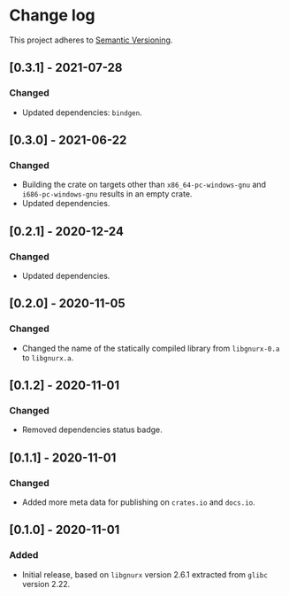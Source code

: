 # Change log

This project adheres to [Semantic Versioning](https://semver.org/spec/v2.0.0.html).

## [0.3.1] - 2021-07-28

### Changed

- Updated dependencies: `bindgen`.

## [0.3.0] - 2021-06-22

### Changed

- Building the crate on targets other than `x86_64-pc-windows-gnu`
  and `i686-pc-windows-gnu` results in an empty crate.
- Updated dependencies.

## [0.2.1] - 2020-12-24

### Changed

- Updated dependencies.

## [0.2.0] - 2020-11-05

### Changed

- Changed the name of the statically compiled library from `libgnurx-0.a` to `libgnurx.a`.

## [0.1.2] - 2020-11-01

### Changed

- Removed dependencies status badge.

## [0.1.1] - 2020-11-01

### Changed

- Added more meta data for publishing on `crates.io` and `docs.io`.

## [0.1.0] - 2020-11-01

### Added

- Initial release, based on `libgnurx` version 2.6.1 extracted from `glibc` version 2.22.
